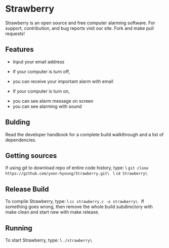 # Strawberry
Strawberry is an open source and free computer alarming software.
For support, contribution, and bug reports visit our site.
Fork and make pull requests!


## Features
- Input your email address

- If your computer is turn off, 
+ you can receive your important alarm with email

- If your computer is turn on, 
+ you can see alarm message on screen
+ you can see alarming with sound


## Bulding
Read the developer handbook for a complete build walkthrough and a list of dependencies.

## Getting sources
If using git to download repo of entire code history, type:
\ `git clone https://github.com/yoon-hyoung/Strawberry.git\ `
\ `cd Strawberry\ `

## Release Build
To compile Strawberry, type:
\ `cc strawberry.c -o strawberry\ `
If something goes wrong, then remove the whole build subdirectory with make clean and start new with make release.

## Running
To start Strawberry, type:
\ `./strawberry\ `
